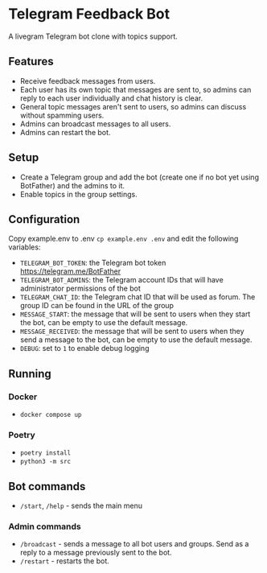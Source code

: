 # Telegram Feedback Bot

A livegram Telegram bot clone with topics support.

## Features

- Receive feedback messages from users.
- Each user has its own topic that messages are sent to, so admins can reply to each user individually and chat history is clear.
- General topic messages aren't sent to users, so admins can discuss without spamming users.
- Admins can broadcast messages to all users.
- Admins can restart the bot.

## Setup

- Create a Telegram group and add the bot (create one if no bot yet using BotFather) and the admins to it.
- Enable topics in the group settings.

## Configuration

Copy example.env to .env `cp example.env .env` and edit the following variables:

- `TELEGRAM_BOT_TOKEN`: the Telegram bot token https://telegram.me/BotFather
- `TELEGRAM_BOT_ADMINS`: the Telegram account IDs that will have administrator permissions of the bot
- `TELEGRAM_CHAT_ID`: the Telegram chat ID that will be used as forum. The group ID can be found in the URL of the group
- `MESSAGE_START`: the message that will be sent to users when they start the bot, can be empty to use the default
  message.
- `MESSAGE_RECEIVED`: the message that will be sent to users when they send a message to the bot, can be empty to
  use the default message.
- `DEBUG`: set to `1` to enable debug logging

## Running

### Docker

- `docker compose up`

### Poetry

- `poetry install`
- `python3 -m src`

## Bot commands

- `/start`, `/help` - sends the main menu

### Admin commands

- `/broadcast` - sends a message to all bot users and groups. Send as a reply to a message previously sent to the bot.
- `/restart` - restarts the bot.
